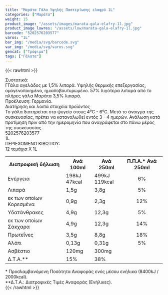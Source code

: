 ```yaml
---
title: "Μαράτα Γάλα Υψηλής Παστερίωσης ελαφρύ 1L"
categories: ["Μαράτα"]
weight: 15
product_image: "/assets/images/marata-gala-elafry-1l.jpg"
product_image_lowres: "/assets/low/marata-gala-elafry-1l.jpg"
barcode: "5202576203577"
varos: "1L"
bar_img: "/media/svg/barcode.svg"
var_img: "/media/svg/varos.svg"
gencat: ["Τρόφιμα"]
tags: ["Γάλατα"]
---
```

{{< rawhtml >}}

<div class="sload268"><div class="product"><div id="sistatika">Συστατικά:</div><div class="alltext">ΓΓάλα αγελάδος με 1,5% λιπαρά. Υψηλής θερμικής επεξεργασίας, ομογενοποιημένο, ημιαποβουτυρωμένο. 57% λιγότερα λιπαρά από το πλήρες γάλα Μαράτα 3,5% λιπαρά.<br>Προέλευση: Γερμανία.</div><div id="loipa">Διατήρηση και λοιπά στοιχεία προϊόντος</div><div class="alltext">Το γάλα διατηρείται στο ψυγείο στους 4⁰C - 6⁰C. Μετά το άνοιγμα της συσκευασίας, πρέπει να καταναλωθεί εντός 3 - 4 ημερών. Ανάλωση κατά προτίμηση πριν από την ημερομηνία που αναγράφεται στο πάνω μέρος της συσκευασίας.</div><div id="barcode"><div id="barimage1"></div><span id="bartext">5202576203577</span></div><div id="varos"><div id="varosimage1"></div><span id="varostext">1L</span></div><div id="kivotio">ΠΕΡΙΕΧΟΜΕΝΟ ΚΙΒΩΤΙΟΥ:<br>12 τεμάχια Χ 1L</div><div class="tabout"><table id="diatable"><tbody><tr><th>Διατροφική δήλωση</th><th>Ανά 100ml</th><th>Ανά 250ml</th><th>Π.Π.Α.* Ανά 250ml</th></tr><tr><td class="texr2">Ενέργεια</td><td class="texr">198kJ<br>47kcal</td><td class="texr">499kJ<br>119kcal</td><td class="texr" style="text-align:center">6%</td></tr><tr><td class="texr2">Λιπαρά</td><td class="texr">1,5g</td><td class="texr">3,8g</td><td class="texr" style="text-align:center">5%</td></tr><tr><td class="gray">εκ των οποίων Κορεσμένα</td><td class="gray2">0,9g</td><td class="gray2">2,3g</td><td class="gray2" style="text-align:center">12%</td></tr><tr><td class="texr2">Yδατάνθρακες</td><td class="texr">4,9g</td><td class="texr">12,3g</td><td class="texr" style="text-align:center">5%</td></tr><tr><td class="gray">εκ των οποίων Σάκχαρα</td><td class="gray2">4,9g</td><td class="gray2">12,3g</td><td class="gray2" style="text-align:center">14%</td></tr><tr><td class="texr2">Πρωτεΐνες</td><td class="texr">3,5g</td><td class="texr">8,8g</td><td class="texr" style="text-align:center">18%</td></tr><tr><td class="texr2">Αλάτι</td><td class="texr">0,13g</td><td class="texr">0,31g</td><td class="texr" style="text-align:center">5%</td></tr><tr><td class="texr2">Ασβέστιο</td><td class="texr">120mg</td><td class="texr">300mg</td><td class="texr" style="text-align:center"></td></tr><tr><td class="texr2">Δ.Τ.Α.**</td><td class="texr">15%</td><td class="texr">38%</td><td class="texr" style="text-align:center"></td></tr></tbody></table></div><div class="alltext">* Προσλαμβανόμενη Ποσότητα Αναφοράς ενός μέσου ενήλικα (8400kJ / 2000kcal).<br>**Δ.Τ.Α.: Διατροφικές Τιμές Αναφοράς (Ενήλικες).</div><div class="pimg"></div></div></div>
{{< /rawhtml >}}


